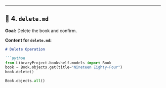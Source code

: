 
---

## 📝 4. `delete.md`
**Goal:** Delete the book and confirm.

**Content for `delete.md`:**
```markdown
# Delete Operation

```python
from LibraryProject.bookshelf.models import Book
book = Book.objects.get(title="Nineteen Eighty-Four")
book.delete()

Book.objects.all()
